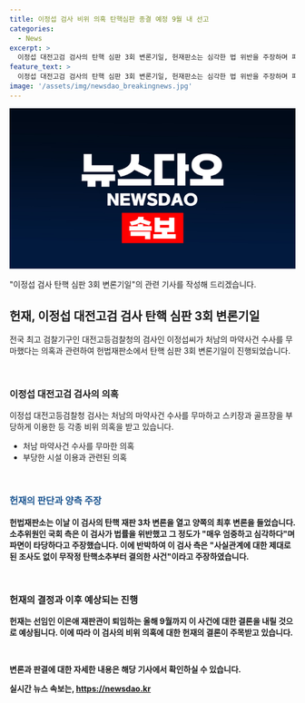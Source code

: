 ```yaml
---
title: 이정섭 검사 비위 의혹 탄핵심판 종결 예정 9월 내 선고
categories:
  - News
excerpt: >
  이정섭 대전고검 검사의 탄핵 심판 3회 변론기일, 헌재판소는 심각한 법 위반을 주장하며 파면을 요구하는 국회와 이에 반발하는 검사 측 양측의 최후 변론을 듣고 결정을 내리기로 했다. 변론에서 검사는 관여한 증거가 없다며 의혹을 부인하고, 국회는 법 위반을 강조하며 파면을 주장했다. 검사의 취지를 지지하는 법조계도 있으나, 헌재는 결론을 내릴 예정이며, 이번 사건은 앞으로 헌재의 결정에 좌우될 것으로 보인다.
feature_text: >
  이정섭 대전고검 검사의 탄핵 심판 3회 변론기일, 헌재판소는 심각한 법 위반을 주장하며 파면을 요구하는 국회와 이에 반발하는 검사 측 양측의 최후 변론을 듣고 결정을 내리기로 했다. 변론에서 검사는 관여한 증거가 없다며 의혹을 부인하고, 국회는 법 위반을 강조하며 파면을 주장했다. 검사의 취지를 지지하는 법조계도 있으나, 헌재는 결론을 내릴 예정이며, 이번 사건은 앞으로 헌재의 결정에 좌우될 것으로 보인다.
image: '/assets/img/newsdao_breakingnews.jpg'
---
```


<p><img src="/assets/img/newsdao_breakingnews.jpg" alt="implanttips 속보" /></p>

<p>"이정섭 검사 탄핵 심판 3회 변론기일"의 관련 기사를 작성해 드리겠습니다.</p>

<h2 data-ke-size="size26">헌재, 이정섭 대전고검 검사 탄핵 심판 3회 변론기일</h2>

<p>전국 최고 검찰기구인 대전고등검찰청의 검사인 이정섭씨가 처남의 마약사건 수사를 무마했다는 의혹과 관련하여 헌법재판소에서 탄핵 심판 3회 변론기일이 진행되었습니다.</p>

<p data-ke-size="size16">&nbsp;</p>

<h3>이정섭 대전고검 검사의 의혹</h3>

<p>이정섭 대전고등검찰청 검사는 처남의 마약사건 수사를 무마하고 스키장과 골프장을 부당하게 이용한 등 각종 비위 의혹을 받고 있습니다.</p>

<ul>
  <li>처남 마약사건 수사를 무마한 의혹</li>
  <li>부당한 시설 이용과 관련된 의혹</li>
</ul>

<p data-ke-size="size16">&nbsp;</p>

<h3><b><span style="color: #1a5490;">헌재의 판단과 양측 주장</span><b></h3>

<p>헌법재판소는 이날 이 검사의 탄핵 재판 3차 변론을 열고 양쪽의 최후 변론을 들었습니다. 소추위원인 국회 측은 이 검사가 법률을 위반했고 그 정도가 "매우 엄중하고 심각하다"며 파면이 타당하다고 주장했습니다. 이에 반박하여 이 검사 측은 "사실관계에 대한 제대로 된 조사도 없이 무작정 탄핵소추부터 결의한 사건"이라고 주장하였습니다.</p>

<p data-ke-size="size16">&nbsp;</p>

<h3>헌재의 결정과 이후 예상되는 진행</h3>

<p>헌재는 선임인 이은애 재판관이 퇴임하는 올해 9월까지 이 사건에 대한 결론을 내릴 것으로 예상됩니다. 이에 따라 이 검사의 비위 의혹에 대한 헌재의 결론이 주목받고 있습니다.</p>

<p data-ke-size="size16">&nbsp;</p>

<p>변론과 판결에 대한 자세한 내용은 해당 기사에서 확인하실 수 있습니다.</p>
실시간 뉴스 속보는, <a href="https://newsdao.kr" rel="dofollow">https://newsdao.kr</a>


